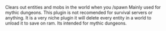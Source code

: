 Clears out entities and mobs in the world when you /spawn Mainly used for mythic dungeons.
This plugin is not recomended for survival servers or anything. It is a very niche plugin it will delete every entity in a world to unload it to save on ram.
Its intended for mythic dungeons. 
